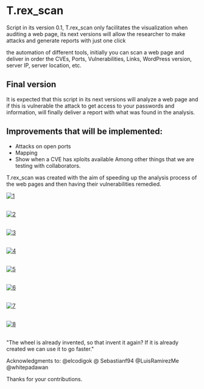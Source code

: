 # T.rex_scan
Script in its version 0.1, T.rex_scan only facilitates the visualization when auditing a web page, its next versions will allow the researcher to make attacks and generate reports with just one click

the automation of different tools, initially you can scan a web page and deliver in order the CVEs, Ports, Vulnerabilities, Links, WordPress version, server IP, server location, etc.

<h2>Final version </h2>

It is expected that this script in its next versions will analyze a web page and if this is vulnerable the attack to get access to your passwords and information, will finally deliver a report with what was found in the analysis.

<h2>Improvements that will be implemented:</h2>

* Attacks on open ports
* Mapping
* Show when a CVE has xploits available
Among other things that we are testing with collaborators.

T.rex_scan was created with the aim of speeding up the analysis process of the web pages and then having their vulnerabilities remedied.

<a href="https://ibb.co/cbeGq7"><img src="https://preview.ibb.co/jBu5iS/1.png" alt="1" border="0"></a><br /><a target='_blank' href=''></a><br />

<a href="https://ibb.co/hF5T3S"><img src="https://preview.ibb.co/ganxxn/2.png" alt="2" border="0"></a><br /><a target='_blank' href=''></a><br />

<a href="https://ibb.co/bVGeA7"><img src="https://preview.ibb.co/huL6q7/3.png" alt="3" border="0"></a><br /><a target='_blank' href=''></a><br />

<a href="https://ibb.co/dquucn"><img src="https://preview.ibb.co/eVCQiS/4.png" alt="4" border="0"></a><br /><a target='_blank' href=''></a><br />

<a href="https://ibb.co/cBPhV7"><img src="https://preview.ibb.co/dhFZcn/5.png" alt="5" border="0"></a><br /><a target='_blank' href=''></a><br />

<a href="https://ibb.co/isk0Hn"><img src="https://preview.ibb.co/ekqBOS/6.png" alt="6" border="0"></a><br /><a target='_blank' href=''></a><br />

<a href="https://ibb.co/cvQNV7"><img src="https://preview.ibb.co/g2LBOS/7.png" alt="7" border="0"></a><br /><a target='_blank' href=''></a><br />

<a href="https://ibb.co/cuxQiS"><img src="https://preview.ibb.co/nKxQiS/8.png" alt="8" border="0"></a><br /><a target='_blank' href=''></a><br />


"The wheel is already invented, so that invent it again? If it is already created we can use it to go faster."

Acknowledgments to: @elcodigok @ Sebastianf94 @LuisRamirezMe @whitepadawan

Thanks for your contributions.
